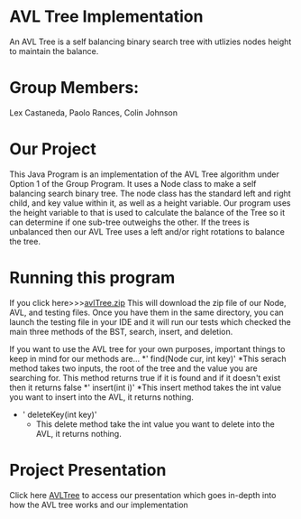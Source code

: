 # AVL Tree Implementation
An AVL Tree is a self balancing binary search tree with utlizies nodes height to maintain the balance.
# Group Members: 
Lex Castaneda, Paolo Rances, Colin Johnson
# Our Project
This Java Program is an implementation of the AVL Tree algorithm under Option 1 of the Group Program. 
It uses a Node class to make a self balancing search binary tree.
The node class has the standard left and right child, and key value within it, as well as a height variable. Our program uses the height variable to  that is used to calculate the balance of the Tree so it can determine if  one sub-tree outweighs the other. If the trees is unbalanced then our AVL Tree uses a left and/or right rotations to balance the tree.
# Running this program
If you click here>>>[avlTree.zip](https://github.com/lexc24/proj345/files/11203036/avlTree.zip)
This will download the zip file of our Node, AVL, and testing files. Once you have them in the same directory, you can launch the testing file in your IDE and it will run our tests which checked the main three methods of the BST, search, insert, and deletion. 

If you want to use the AVL tree for your own purposes, important things to keep in mind for our methods are...
*' find(Node cur, int key)'
  *This serach method takes two inputs, the root of the tree and the value you are searching for. This method returns true if it is found and if it doesn't exist then it     returns false
*' insert(int i)'
  *This insert method takes the int value you want to insert into the AVL, it returns nothing.
* ' deleteKey(int key)'
  * This delete method take the int value you want to delete into the AVL, it returns nothing.
# Project Presentation
Click here [AVLTree](https://docs.google.com/presentation/d/1XR59ATMpIEqKdFO7RSohuFq-cdtqWwyj/edit?usp=sharing&ouid=100532028885950988787&rtpof=true&sd=true) to access our presentation which goes in-depth into how the AVL tree works and our implementation

